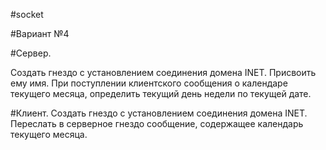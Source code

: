 #socket

#Вариант №4

#Сервер. 

Создать гнездо с установлением соединения домена INET. Присвоить ему имя. При поступлении клиентского сообщения о календаре текущего месяца, определить текущий день недели по текущей дате.

#Клиент. 
Создать гнездо с установлением соединения домена INET. Переслать в серверное гнездо сообщение, содержащее календарь текущего месяца.
